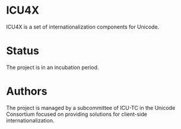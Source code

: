 # ICU4X

ICU4X is a set of internationalization components for Unicode.

# Status

The project is in an incubation period.

# Authors

The project is managed by a subcommittee of ICU-TC in the Unicode Consortium focused on providing solutions for client-side internationalization.
